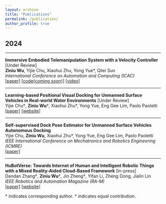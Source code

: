 ```yaml
---
layout: archive
title: "Publications"
permalink: /publication/
author_profile: true
---
```


## 2024

---

**Immersive Embodied Telemanipulation System with a Velocity Controller** [Under Review]  
**Ziniu Wu**, Yijie Chu, Xiaohui Zhu, Yong Yue\*, Qilei Sun    
*International Conference on Automation and Computing (ICAC)*  
[[paper]](https://ieeexplore.ieee.org) [[code(coming soon)]](https://github.com/RoboDD/teleop_idk/tree/main) [[video]](https://youtu.be/BAV0jQoAaEk)  

---

**Learning-based Positional Visual Docking for Unmanned Surface Vehicles in Real-world Water Environments** [Under Review]  
Yijie Chu&dagger;, **Ziniu Wu**&dagger;, Xiaohui Zhu\*, Yong Yue, Eng Gee Lim, Paolo Paoletti    
[[paper]](https://ieeexplore.ieee.org) [[website]](https://sites.google.com/view/lpvdusv/home?authuser=0)  

---

**Self-supervised Dock Pose Estimator for Unmanned Surface Vehicles Autonomous Docking**  
Yijie Chu, **Ziniu Wu**, Xiaohui Zhu\*, Yong Yue, Eng Gee Lim, Paolo Paoletti  
*IEEE International Conference on Mechatronics and Robotics Engineering (ICMRE)*  
[[paper]](https://ieeexplore.ieee.org/document/10532188) 

---

**HuBotVerse: Towards Internet of Human and Intelligent Robotic Things with a Mixed Reality-Aided Cloud-Based Framework** [In-press]  
Dandan Zhang&dagger;, **Ziniu Wu**&dagger;, Jin Zheng&dagger;, Yifan Li, Zheng Dong, Jialin Lin  
*IEEE Robotics and Automation Magazine (RA-M)*   
[[paper]](https://ieeexplore.ieee.org) [[website]](https://sites.google.com/view/iohirtplusmr/home)  

\* indicates corresponding author. &dagger; indicates equal contribution.
